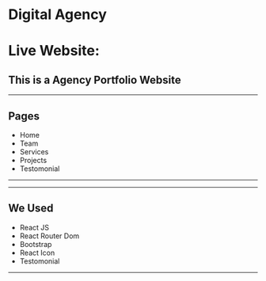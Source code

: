 # **Digital Agency**

# Live Website:

## This is a Agency Portfolio Website

---

## Pages

- Home
- Team
- Services
- Projects
- Testomonial

---

---

## We Used

- React JS
- React Router Dom
- Bootstrap
- React Icon
- Testomonial

---
